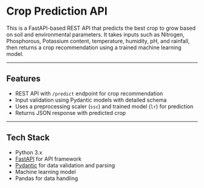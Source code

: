 # Crop Prediction API

This is a FastAPI-based REST API that predicts the best crop to grow based on soil and environmental parameters. It takes inputs such as Nitrogen, Phosphorous, Potassium content, temperature, humidity, pH, and rainfall, then returns a crop recommendation using a trained machine learning model.

---

## Features

- REST API with `/predict` endpoint for crop recommendation
- Input validation using Pydantic models with detailed schema
- Uses a preprocessing scaler (`ssc`) and trained model (`lr`) for prediction
- Returns JSON response with predicted crop

---

## Tech Stack

- Python 3.x
- [FastAPI](https://fastapi.tiangolo.com/) for API framework
- [Pydantic](https://pydantic.dev/) for data validation and parsing
- Machine learning model 
- Pandas for data handling

